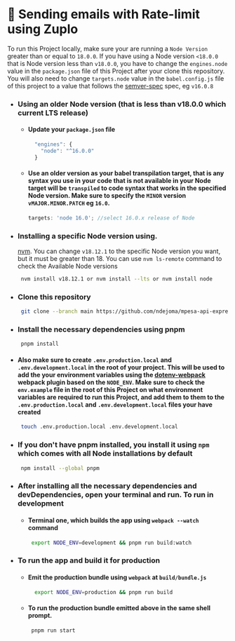 <!-- @format -->

# 🚀 Sending emails with Rate-limit using Zuplo

To run this Project locally, make sure your are running a `Node Version` greater
than or equal to `18.0.0`. If you have using a Node version `<18.0.0` that is
Node version less than `v18.0.0`, you have to change the `engines.node` value in
the `package.json` file of this Project after your clone this repository. You
will also need to change `targets.node` value in the `babel.config.js` file of
this project to a value that follows the [semver-spec](https://semver.org/)
spec, eg `v16.0.8`

-   ### Using an older Node version (that is less than v18.0.0 which current LTS release)

    -   #### Update your `package.json` file

        ```js
          "engines": {
            "node": "^16.0.0"
          }
        ```

    -   #### Use an older version as your babel transpilation target, that is any syntax you use in your code that is not available in your Node target will be `transpiled` to code syntax that works in the specified Node version. Make sure to specify the `MINOR` version `vMAJOR.MINOR.PATCH` eg `16.0`.

        ```js
        targets: 'node 16.0'; //select 16.0.x release of Node
        ```

-   ### Installing a specific Node version using.

    [nvm](https://github.com/nvm-sh/nvm/). You can change `v18.12.1` to the
    specific Node version you want, but it must be greater than 18. You can use
    `nvm ls-remote` command to check the Available Node versions

    ```sh
     nvm install v18.12.1 or nvm install --lts or nvm install node
    ```

-   ### Clone this repository

    ```sh
     git clone --branch main https://github.com/ndejoma/mpesa-api-express-example.git
    ```

-   ### Install the necessary dependencies using pnpm

    ```sh
     pnpm install
    ```

-   #### Also make sure to create `.env.production.local` and `.env.development.local` in the root of your project. This will be used to add the your environment variables using the [dotenv-webpack](https://github.com/mrsteele/dotenv-webpack) webpack plugin based on the `NODE_ENV`. Make sure to check the `env.example` file in the root of this Project on what environment variables are required to run this Project, and add them to them to the `.env.production.local` and `.env.development.local` files your have created

    ```sh
     touch .env.production.local .env.development.local
    ```

-   ### If you don't have pnpm installed, you install it using `npm` which comes with all Node installations by default

    ```sh
     npm install --global pnpm
    ```

-   ### After installing all the necessary dependencies and devDependencies, open your terminal and run. To run in development

    -   #### Terminal one, which builds the app using `webpack --watch` command

        ```sh
         export NODE_ENV=development && pnpm run build:watch
        ``` 

-   ### To run the app and build it for production

    -   #### Emit the production bundle using `webpack` at `build/bundle.js`

        ```sh
          export NODE_ENV=production && pnpm run build
        ```

    -   #### To run the production bundle emitted above in the same shell prompt.

        ```sh
         pnpm run start
        ```
